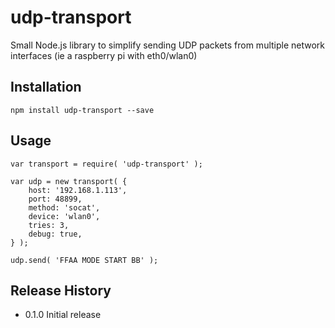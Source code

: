 udp-transport
=========

Small Node.js library to simplify sending UDP packets from multiple network interfaces (ie a raspberry pi with eth0/wlan0)

## Installation

	npm install udp-transport --save

## Usage

	var transport = require( 'udp-transport' );
	
	var udp = new transport( {
		host: '192.168.1.113',
		port: 48899,
		method: 'socat',
		device: 'wlan0',
		tries: 3,
		debug: true,
	} );

	udp.send( 'FFAA MODE START BB' );

## Release History

* 0.1.0 Initial release